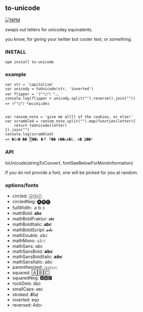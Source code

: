 to-unicode
----------------

[![NPM](https://nodei.co/npm/to-unicode.png)](https://nodei.co/npm/to-unicode/)

swaps out letters for unicodey equivalents.

you know, for giving your twitter bot cooler text, or something.


### INSTALL

`npm install to-unicode`

### example

```
var str = 'capitalism'
var unicody = toUnicode(str, 'inverted')
var flipper = '(╯°□°）╯︵ '
console.log(flipper + unicody.split("").reverse().join(""))
=> (╯°□°）╯ɯsıןɐʇıdɐɔ


var ransom_note = 'give me allll of the cookies, or else!'
var scrambled = ransom_note.split("").map(function(letter){
    return toUnicode(letter)
}).join("")
console.log(scrambled)
=> �ïᴠ� �� 🂇��ʟ �ｆ T�� ȼ��ᴋɨ�ṡ, o� 𝕵��!
```

### API

toUnicode(stringToConvert, fontSeeBelowForMoreInformation)

If you do not provide a font, one will be picked for you at random.

### options/fonts

- circled: ⓐⓑⓒ
- circledNeg: 🅐🅑🅒
- fullWidth: ａｂｃ
- mathBold: 𝐚𝐛𝐜
- mathBoldFraktur: 𝖆𝖇𝖈
- mathBoldItalic: 𝒂𝒃𝒄
- mathBoldScript: 𝓪𝓫𝓬
- mathDouble: 𝕒𝕓𝕔
- mathMono: 𝚊𝚋𝚌
- mathSans: 𝖺𝖻𝖼
- mathSansBold: 𝗮𝗯𝗰
- mathSansBoldItalic: 𝙖𝙗𝙘
- mathSansItalic: 𝘢𝘣𝘤
- parenthesized: ⒜⒝⒞
- squared: 🄰🄱🄲
- squaredNeg: 🅰🅱🅲
- rockDots: äḅċ
- smallCaps: ᴀʙᴄ
- stroked: Ⱥƀȼ
- inverted: ɐqɔ
- reversed: Adↄ-